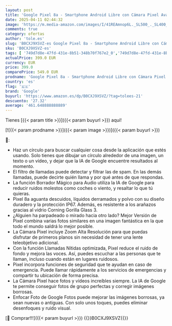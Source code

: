 ```yaml
---
layout: post
title: 'Google Pixel 8a - Smartphone Android Libre con Cámara Pixel Avanzada  batería de 24 Horas de duración y potentes Funciones de Seguridad - Obsidiana  128GB'
date: 2025-04-11 02:44:32
image: 'https://m.media-amazon.com/images/I/41REAmnop6L._SL500_._SL400_.jpg'
comments: true
category: ofertas
author: 'tole.es'
slug: 'B0CXJ9XSVZ-es Google Pixel 8a - Smartphone Android Libre con Cámara...'
sku: 'B0CXJ9XSVZ-es'
tags: [ '749d7d8e-47fd-431e-8b51-348b70f767e2_0','749d7d8e-47fd-431e-8b51-348b70f767e2_101','749d7d8e-47fd-431e-8b51-348b70f767e2_6901','749d7d8e-47fd-431e-8b51-348b70f767e2_701','749d7d8e-47fd-431e-8b51-348b70f767e2_8501','749d7d8e-47fd-431e-8b51-348b70f767e2_9001','Arborist Merchandising Root','CML-Tech','Comunicación móvil y accesorios','Electrónica','Los favoritos de nuestros clientes: Electrónica','Mobile and Communication','Móviles','Móviles y smartphones libres','Self Service','Special Features Stores','Tech all','Top Brands Tech Phones','Top Brands Tech Selection','Wireless category page - Android smartphones','Wireless category page - Smartphones','android','google','🇪🇸', ]
actualPrice: 399.0 EUR
currency: EUR
price: 399.0
comparePrice: 549.0 EUR
prodname: 'Google Pixel 8a - Smartphone Android Libre con Cámara Pixel Avanzada  batería de 24 Horas de duración y potentes Funciones de Seguridad - Obsidiana  128GB'
country: 'es'
flag: '🇪🇸'
brand: 'Google'
buyurl: 'https://www.amazon.es/dp/B0CXJ9XSVZ/?tag=tolees-21'
descuento: '27.32'
average: '461.648888888889'
---
```


Tienes [{{< param title >}}]({{< param buyurl >}}) aqui!

[![{{< param prodname >}}]({{< param image >}})]({{< param buyurl >}})

🔎:

- Haz un círculo para buscar cualquier cosa desde la aplicación que estés usando. Solo tienes que dibujar un círculo alrededor de una imagen, un texto o un vídeo, y dejar que la IA de Google encuentre resultados al momento.
- El filtro de llamadas puede detectar y filtrar las de spam. En las demás llamadas, puede decirte quién llama y por qué antes de que respondas.
- La función Borrador Mágico para Audio utiliza la IA de Google para reducir ruidos molestos como coches o viento, y resaltar lo que tú quieras.
- Pixel 8a aguanta descuidos, líquidos derramados y polvo con su diseño duradero y la protección IP67. Además, es resistente a los arañazos gracias al vidrio Corning Gorilla Glass 3.
- ¿Alguien ha parpadeado o mirado hacia otro lado? Mejor Versión de Pixel combina varias fotos similares en una imagen fantástica en la que todo el mundo saldrá lo mejor posible.
- La Cámara Pixel incluye Zoom Alta Resolución para que puedas disfrutar de primeros planos sin necesidad de tener una lente teleobjetivo adicional.
- Con la función Llamadas Nítidas optimizada, Pixel reduce el ruido de fondo y mejora las voces. Así, puedes escuchar a las personas que te llaman, incluso cuando están en lugares ruidosos.
- Pixel incorpora funciones de seguridad que te ayudan en caso de emergencia. Puede llamar rápidamente a los servicios de emergencias y compartir tu ubicación de forma precisa.
- La Cámara Pixel hace fotos y vídeos increíbles siempre. La IA de Google te permite conseguir fotos de grupo perfectas y corregir imágenes borrosas.
- Enfocar Foto de Google Fotos puede mejorar las imágenes borrosas, ya sean nuevas o antiguas. Con solo unos toques, puedes eliminar desenfoques y ruido visual.

[🛒 Comprar!!!]({{< param buyurl >}})
{{<world>}}B0CXJ9XSVZ{{</world>}}
